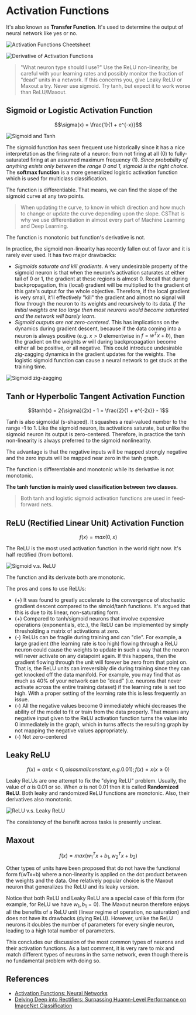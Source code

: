 # Activation Functions

It's also known as **Transfer Function**. It's used to determine the output of neural network like yes or no.

![Activation Functions Cheetsheet](https://github.com/AarioAi/Note/blob/master/AI%20%E4%BA%BA%E5%B7%A5%E6%99%BA%E8%83%BD/_asset/CS231n-activation-functions.png?raw=true)

![Derivative of Activation Functions](https://github.com/AarioAi/Note/blob/master/AI%20%E4%BA%BA%E5%B7%A5%E6%99%BA%E8%83%BD/_asset/CS231n-derivative-of-activation-functions.png?raw=true)

> "What neuron type should I use?" Use the ReLU non-linearity, be careful with your learning rates and possibly monitor the fraction of “dead” units in a network. If this concerns you, give Leaky ReLU or Maxout a try. Never use sigmoid. Try tanh, but expect it to work worse than ReLU/Maxout.

## Sigmoid or Logistic Activation Function

$$\sigma(x) = \frac{1}{1 + e^{-x}}$$

![Sigmoid and Tanh](https://github.com/AarioAi/Note/blob/master/AI%20%E4%BA%BA%E5%B7%A5%E6%99%BA%E8%83%BD/_asset/CS231n-activation-functions.jpg?raw=true)

The sigmoid function has seen frequent use historically since it has a nice interpretation as the firing rate of a neuron: from not firing at all (0) to fully-saturated firing at an assumed maximum frequency (1). *Since probability of anything exists only between the range 0 and 1, sigmoid is the right choice.* The **softmax function** is a more generalized logistic activation function which is used for multiclass classification.

The function is differentiable. That means, we can find the slope of the sigmoid curve at any two points.

> When updating the curve, to know in which direction and how much to change or update the curve depending upon the slope. CSThat is why we use differentiation in almost every part of Machine Learning and Deep Learning.

The function is monotonic but function's derivative is not.

In practice, the sigmoid non-linearity has recently fallen out of favor and it is rarely ever used. It has two major drawbacks:

* *Sigmoids saturate and kill gradients*. A very undesirable property of the sigmoid neuron is that when the neuron's activation saturates at either tail of 0 or 1, the gradient at these regions is almost 0. Recall that during backpropagation, this (local) gradient will be multiplied to the gradient of this gate's output for the whole objective. Therefore, if the local gradient is very small, it'll effectively "kill" the gradient and almost no signal will flow through the neuron to its weights and recursively to its data. *If the initial weights are too large then most neurons would become saturated and the network will barely learn*.
* *Sigmoid outputs are not zero-centered*. This has implications on the dynamics during gradient descent, because if the data coming into a neuron is always positive (e.g. $x > 0$ elementwise in $f = w^Tx + b$), then the gradient on the weights $w$ will during backpropagation become either all be positive, or all negative. This could introduce undesirable zig-zagging dynamics in the gradient updates for the weights. The logistic sigmoid function can cause a neural network to get stuck at the training time.

![Sigmoid zig-zagging](https://github.com/AarioAi/Note/blob/master/AI%20%E4%BA%BA%E5%B7%A5%E6%99%BA%E8%83%BD/_asset/CS231n-non-zero-centered-sigmoid.jpg?raw=true)

## Tanh or Hyperbolic Tangent Activation Function

$$tanh(x) = 2{\sigma}(2x) - 1 = \frac{2}{1 + e^{-2x}} - 1$$

Tanh is also sigmoidal (s-shaped). It squashes a real-valued number to the range -1 to 1. Like the sigmoid neuron, its activations saturate, but unlike the sigmoid neuron its output is zero-centered. Therefore, in practice the tanh non-linearity is always preferred to the sigmoid nonlinearity.

The advantage is that the negative inputs will be mapped strongly negative and the zero inputs will be mapped near zero in the tanh graph.

The function is differentiable and monotonic while its derivative is not monotonic.

**The tanh function is mainly used classification between two classes.**

> Both tanh and logistic sigmoid activation functions are used in feed-forward nets.

## ReLU (Rectified Linear Unit) Activation Function

$$f(x) = max(0,x)$$

The ReLU is the most used activation function in the world right now. It's half rectified (from bottom).

![Sigmoid v.s. ReLU](https://github.com/AarioAi/Note/blob/master/AI%20%E4%BA%BA%E5%B7%A5%E6%99%BA%E8%83%BD/_asset/CS231n-ReLU-vs-sigmoid.png?raw=true)

The function and its derivate both are monotonic.

The pros and cons to use ReLUs:

* (+) It was found to greatly accelerate to the convergence of stochastic gradient descent compared to the simoid/tanh functions. It's argued that this is due to its linear, non-saturating form.
* (+) Compared to tanh/sigmoid neurons that involve expensive operations (exponentials, etc.), the ReLU can be implemented by simply thresholding a matrix of activations at zero.
* (-) ReLUs can be fragile during training and can "die". For example, a large gradient (the learning rate is too high) flowing through a ReLU neuron could cause the weights to update in such a way that the neuron will never activate on any datapoint again. If this happens, then the gradient flowing through the unit will forever be zero from that point on. That is, the ReLU units can irreversibly die during training since they can get knocked off the data manifold. For example, you may find that as much as 40% of your network can be “dead” (i.e. neurons that never activate across the entire training dataset) if the learning rate is set too high. With a proper setting of the learning rate this is less frequently an issue.
* (-) All the negative values become 0 immediately whichi decreases the ability of the model to fit or train from the data properly. That means any negative input given to the ReLU activation function turns the value into 0 immediately in the graph, which in turns affects the resulting graph by not mapping the negative values appropriately.
* (-) Not zero-centered

## Leaky ReLU

$$f(x) = {\alpha}x (x < 0, \alpha is a small constant, e.g. 0.01); f(x) = x (x {\geqslant} 0)$$

Leaky ReLUs are one attempt to fix the "dying ReLU" problem. Usually, the value of $\alpha$ is 0.01 or so. When $\alpha$ is not 0.01 then it is called **Randomized ReLU**. Both leaky and randomized ReLU functions are monotonic. Also, their derivatives also monotonic.

![ReLU v.s. Leaky ReLU](https://github.com/AarioAi/Note/blob/master/AI%20%E4%BA%BA%E5%B7%A5%E6%99%BA%E8%83%BD/_asset/CS231n-Leaky-ReLU.jpg?raw=true)

The consistency of the benefit across tasks is presently unclear.

## Maxout

$$f(x) = max({w^T_1}x + b_1, {w^T_2}x + b_2)$$

Other types of units have been proposed that do not have the functional form f(wTx+b) where a non-linearity is applied on the dot product between the weights and the data. One relatively popular choice is the Maxout neuron that generalizes the ReLU and its leaky version.

Notice that both ReLU and Leaky ReLU are a special case of this form (for example, for ReLU we have $w_1,b_1=0$). The Maxout neuron therefore enjoys all the benefits of a ReLU unit (linear regime of operation, no saturation) and does not have its drawbacks (dying ReLU). However, unlike the ReLU neurons it doubles the number of parameters for every single neuron, leading to a high total number of parameters.

This concludes our discussion of the most common types of neurons and their activation functions. As a last comment, it is very rare to mix and match different types of neurons in the same network, even though there is no fundamental problem with doing so.

## References

* [Activation Functions: Neural Networks](https://towardsdatascience.com/activation-functions-neural-networks-1cbd9f8d91d6)
* [Delving Deep into Rectifiers: Surpassing Huamn-Level Performance on ImageNet Classification](https://arxiv.org/pdf/1502.01852.pdf)